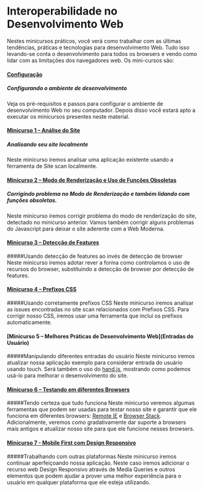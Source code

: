 # Interoperabilidade no  Desenvolvimento Web #

Nestes minicursos práticos, você verá como trabalhar com as últimas tendências, práticas e tecnologias para desenvolvimento Web. Tudo isso levando-se conta o desenvolvimento para todos os browsers e vendo como lidar com as limitações dos navegadores web.
Os mini-cursos são:

#### [Configuração](_setup)
##### Configurando o ambiente de desenvolvimento #####
Veja os pré-requisitos e passos para configurar o ambiente de desenvolvimento Web no seu computador. Depois disso você estará apto a executar os minicursos presentes neste material.

#### [Minicurso 1 – Análise do Site](sitescan)
##### Analisando seu site localmente
Neste minicurso iremos analisar uma aplicação existente usando a ferramenta de Site scan localmente. 

#### [Minicurso 2 – Modo de Renderização e Uso de Funções Obsoletas](rendermode)
##### Corrigindo problema no Modo de Renderização e também lidando com funções obsoletas.
Neste minicurso iremos corrigir problema do modo de renderização do site, detectado no minicurso anterior. Vamos também corrigir alguns problemas do Javascript para deixar o site aderente com a Web Moderna.

#### [Minicurso 3 – Detecção de Features](feature-detection) 
#####Usando detecção de features ao invés de detecção de browser
Neste minicurso iremos adotar rever a forma como controlamos o uso de recursos do browser, substituindo a detecção de browser por detecção de features.

#### [Minicurso 4 – Prefixos CSS](css-prefix) 
#####Usando corretamente prefixos CSS
Neste minicurso iremos analisar as issues encontradas no site scan relacionados com Prefixos CSS. Para corrigir nosso CSS, iremos usar uma ferramenta que inclui os prefixos automaticamente.

#### [Minicurso 5 – Melhores Práticas de Desenvolvimento Web](Entradas do Usuário) 
#####Manipulando diferentes entradas do usuário
Neste minicurso iremos atualizar nossa aplicação exemplo para considerar entrada do usuário usando touch. Será também o uso do [hand.js](https://handjs.codeplex.com/), mostrando como podemos usá-lo para melhorar o desenvolvimento do site.

#### [Minicurso 6 – Testando em diferentes Browsers](testing)
#####Tendo certeza que tudo funciona
Neste minicurso veremos algumas ferramentas que podem ser usadas para testar nosso site e garantir que ele funciona em diferentes browsers: [Remote IE](https://remote.modern.ie/) e [Browser Stack](http://www.browserstack.com/). Adicionalmente, veremos como gradativamente dar suporte a browsers mais antigos e atualizar nosso site para que ele funcione nesses browsers.

#### [Minicurso 7 - Mobile First com Design Responsivo](mobile-first-design)
#####Trabalhando com outras plataformas
Neste minicurso iremos continuar aperfeiçoando nossa aplicação. Neste caso iremos adicionar o recurso web Design Responsivo através de Media Queries e outros elementos que podem ajudar a prover uma melhor experiência para o usuário em qualquer plataforma que ele esteja utilizando.